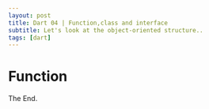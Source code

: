 ```yaml
---
layout: post
title: Dart 04 | Function,class and interface
subtitle: Let's look at the object-oriented structure..
tags: [dart]
---
```

# Function

The End.
